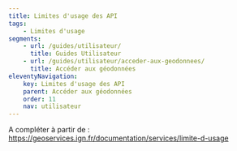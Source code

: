 ```yaml
---
title: Limites d'usage des API
tags:
    - Limites d'usage
segments:
    - url: /guides/utilisateur/
      title: Guides Utilisateur
    - url: /guides/utilisateur/acceder-aux-geodonnees/
      title: Accéder aux géodonnées
eleventyNavigation:
    key: Limites d'usage des API
    parent: Accéder aux géodonnées
    order: 11
    nav: utilisateur
---
```


A compléter à partir de : https://geoservices.ign.fr/documentation/services/limite-d-usage
